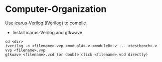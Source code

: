 # Computer-Organization
Use icarus-Verilog (iVerilog) to compile
- Install icarus-Verilog and gtkwave
```
cd <dir>
iverilog -o <filename>.vvp <modualA>.v <moduleB>.v ... <testbench>.v
vvp <filename>.vvp
gtkwave <filename>.vcd (or double click <filename>.vcd directly)
``` 